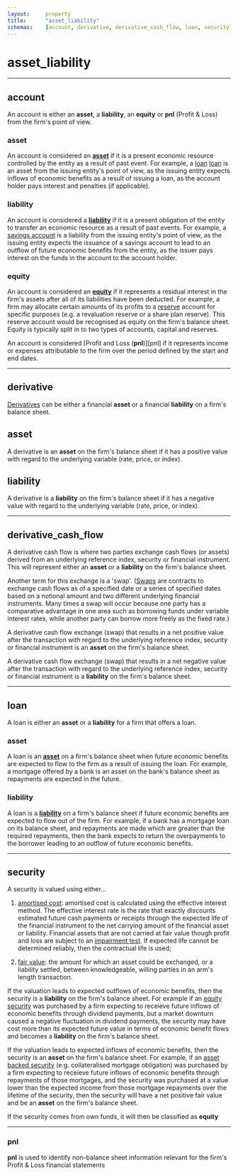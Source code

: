 ```yaml
---
layout:     property
title:      "asset_liability"
schemas:    [account, derivative, derivative_cash_flow, loan, security]
---
```


# asset_liability

---

## account
An account is either an **asset**,  a **liability**, an **equity** or **pnl** (Profit & Loss) from the firm's point of view.

### asset
An account is considered an [**asset**][asset] if it is a present economic resource controlled by the entity as a result of
past event. For example, a [loan] [loan] is an asset from the issuing entity's point of view, as the issuing entity expects inflows of economic benefits as a result of issuing a loan, as the account holder pays interest and penalties (if applicable).

### liability
An account is considered a [**liability**][liability] if it is a present obligation of the entity to transfer an economic resource
as a result of past events. For example, a [savings account][savings account] is a liability from the issuing entity's point of view, as the issuing entity expects the issuance of a savings account to lead to an outflow of future economic benefits from the entity, as the issuer pays interest on the funds in the account to the account holder.

### equity
An account is considered an [**equity**][equity] if it represents a residual interest in the firm's assets after all of its liabilities have been deducted. For example, a firm may allocate certain amounts of its profits to a [reserve][reserve] account for specific purposes (e.g. a revaluation reserve or a share plan reserve). This reserve account would be recognised as equity on the firm's balance sheet. Equity is typically split in to two types of accounts, capital and reserves.

An account is considered [Profit and Loss (**pnl**)][pnl] if it represents income or expenses attributable to the firm over the period defined by the start and end dates.

[asset]: http://www.ifrs.org/-/media/project/conceptual-framework/exposure-draft/published-documents/ed-conceptual-framework.pdf
[liability]: http://www.ifrs.org/-/media/project/conceptual-framework/exposure-draft/published-documents/ed-conceptual-framework.pdf
[loan]: https://en.wikipedia.org/wiki/Loan
[savings account]: https://en.wikipedia.org/wiki/Savings_account
[equity]: https://www.ifrs.org/-/media/project/conceptual-framework/exposure-draft/published-documents/ed-conceptual-framework.pdf
[reserve]: https://en.wikipedia.org/wiki/Reserve_(accounting)
---

## derivative
[Derivatives][derivatives] can be either a financial **asset** or a financial **liability** on a firm's balance sheet.

## asset
A derivative is an **asset** on the firm's balance sheet if it has a positive value with regard to the underlying variable (rate, price, or index).

## liability
A derivative is a **liability** on the firm's balance sheet if it has a negative value with regard to the underlying variable (rate, price, or index).

[derivatives]: http://www.iasplus.com/en-gb/standards/ias/ias39

---

## derivative_cash_flow
A derivative cash flow is where two parties exchange cash flows (or assets) derived from an underlying reference index, security or financial instrument. This will represent either an **asset** or a **liability** on the firm's balance sheet.

Another term for this exchange is a 'swap'. ([Swaps][swaps] are contracts to exchange cash flows as of a specified date or a series of specified dates based on a notional amount and two different underlying financial instruments. Many times a swap will occur because one party has a comparative advantage in one area such as borrowing funds under variable interest rates, while another party can borrow more freely as the fixed rate.)

[swaps]: https://en.wikipedia.org/wiki/Swap_(finance)

A derivative cash flow exchange (swap) that results in a net positive value after the transaction with regard to the underlying reference index, security or financial instrument is an **asset** on the firm's balance sheet.

A derivative cash flow exchange (swap) that results in a net negative value after the transaction with regard to the underlying reference index, security or financial instrument is a **liability** on the firm's balance sheet.

---

## loan
A loan is either an **asset** or a **liability** for a firm that offers a loan.

### asset
A loan is an [**asset**][asset] on a firm's balance sheet when future economic benefits are expected to flow to the firm as a result of issuing the loan. For example, a mortgage offered by a bank is an asset on the bank's balance sheet as repayments are expected in the future.

### liability
A loan is a [**liability**][liability] on a firm's balance sheet if future economic benefits are expected to flow out of the firm. For example, if a bank has a mortgage loan on its balance sheet, and repayments are made which are greater than the required repayments, then the bank expects to return the overpayments to the borrower leading to an outflow of future economic benefits.

[asset]: https://cdn.ifrs.org/content/dam/ifrs/supporting-implementation/smes/module-11.pdf
[liability]: https://cdn.ifrs.org/content/dam/ifrs/supporting-implementation/smes/module-11.pdf

---

## security
A security is valued using either...

1.  [amortised cost][amortisation]: amortised cost is calculated using the effective interest method. The effective interest rate is the rate that exactly discounts estimated future cash payments or receipts through the expected life of the financial instrument to the net carrying amount of the financial asset or liability. Financial assets that are not carried at fair value though profit and loss are subject to an [impairment test][impairment test]. If expected life cannot be determined reliably, then the contractual life is used;

2. [fair value][fair value]: the amount for which an asset could be exchanged, or a liability settled, between knowledgeable, willing parties in an arm's length transaction.

[amortisation]: https://www.iasplus.com/en-gb/standards/ias/ias39
[impairment test]: https://www.iasplus.com/en-gb/standards/ias/ias36
[fair value]: http://www.iasplus.com/en-gb/standards/ias/ias39

If the valuation leads to expected outflows of economic benefits, then the security is a **liability** on the firm's balance sheet. For example if an [equity security][equity security] was purchased by a firm expecting to receieve future inflows of economic benefits through dividend payments, but a market downturn caused a negative fluctuation in dividend payments, the security may have cost more than its expected future value in terms of economic benefit flows and becomes a **liability** on the firm's balance sheet.

If the valuation leads to expected inflows of economic benefits, then the security is an **asset** on the firm's balance sheet. For example, if an [asset backed security][asset backed security] (e.g. collateralised mortgage obligation) was purchased by a firm expecting to receieve future inflows of economic benefits through repayments of those mortgages, and the security was purchased at a value lower than the expected income from those mortgage repayments over the lifetime of the security, then the security will have a net positive fair value and be an **asset** on the firm's balance sheet.

If the security comes from own funds, it will then be classified as **equity**

[equity security]: http://www.iasplus.com/en-gb/standards/ias/ias39
[asset backed security]: http://www.iasplus.com/en-gb/standards/ias/ias39


---

### pnl
**pnl** is used to identify non-balance sheet information relevant for the firm's Profit & Loss financial statements
